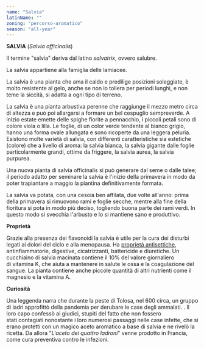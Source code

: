 ```yaml
---
name: "Salvia"
latinName: ""
zoning: "percorso-aromatico"
season: "all-year"
---
```


**SALVIA** (*Salvia officinalis*)

Il termine "salvia" deriva dal latino *salvatrix*, ovvero salubre.

La salvia appartiene alla famiglia delle lamiacee.

La salvia è una pianta che ama il caldo e predilige posizioni
soleggiate, è molto resistente al gelo, anche se non lo tollera per
periodi lunghi, e non teme la siccità, si adatta a ogni tipo di terreno.

La salvia è una pianta arbustiva perenne che raggiunge il mezzo metro
circa di altezza e può poi allargarsi a formare un bel cespuglio
sempreverde. A inizio estate emette delle spighe fiorite a pennacchio, i
piccoli petali sono di colore viola o lilla. Le foglie, di un color
verde tendente al bianco grigio, hanno una forma ovale allungata e sono
ricoperte da una leggera peluria. Esistono molte varietà di salvia, con
differenti caratteristiche sia estetiche (colore) che a livello di
aroma: la salvia bianca, la salvia gigante dalle foglie particolarmente
grandi, ottime da friggere, la salvia aurea, la salvia purpurea.

Una nuova pianta di salvia officinalis si può generare dal seme o dalle
talee; il periodo adatto per seminare la salvia è l'inizio della
primavera in modo da poter trapiantare a maggio la piantina
definitivamente formata.

La salvia va potata, con una cesoia ben affilata, due volte all'anno:
prima della primavera si rimuovono rami e foglie secche, mentre alla
fine della fioritura si pota in modo più deciso, togliendo buona parte
dei rami verdi. In questo modo si svecchia l'arbusto e lo si mantiene
sano e produttivo.

**Proprietà**

Grazie alla presenza dei flavonoidi la salvia è utile per la cura
dei disturbi legati ai dolori del ciclo e alla menopausa. Ha
[proprietà
antisettiche](https://www.nonsprecare.it/rimedi-naturali-per-sbiancare-i-denti),
antinfiammatorie, digestive, cicatrizzanti, battericide e
diuretiche. Un cucchiaino di salvia macinata contiene il 10%
del valore giornaliero di vitamina K, che aiuta a mantenere in
salute le ossa e la coagulazione del sangue. La pianta contiene anche
piccole quantità di altri nutrienti come il magnesio e la vitamina
A.

**Curiosità**

Una leggenda narra che durante la peste di Tolosa, nel 600
circa, un gruppo di ladri approfittò della pandemia per
derubare le case degli ammalati. . Il loro capo confessò ai giudici,
stupiti del fatto che non fossero stati contagiati nonostante i
loro numerosi passaggi nelle case infette, che si erano protetti con un
magico aceto aromatico a base di salvia e ne rivelò la ricetta.
Da allora "*L'aceto dei quattro ladroni*" venne prodotto in
Francia, come cura preventiva contro le infezioni.
